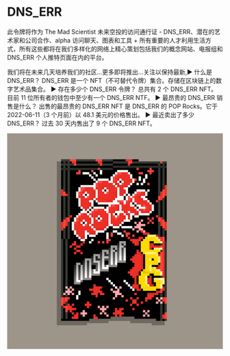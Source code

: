 # DNS_ERR

此令牌将作为 The Mad Scientist 未来空投的访问通行证 - DNS_ERR、潜在的艺术家和公司合作、alpha 访问聊天、图表和工具 + 所有重要的人才利用生活方式，所有这些都将在我们多样化的网络上精心策划包括我们的概念网站、电报组和 DNS_ERR 个人推特页面在内的平台。

我们将在未来几天培养我们的社区...更多即将推出...关注以保持最新,▶ 什么是 DNS_ERR？
DNS_ERR 是一个 NFT（不可替代令牌）集合。存储在区块链上的数字艺术品集合。
▶ 存在多少个 DNS_ERR 令牌？
总共有 2 个 DNS_ERR NFT。目前 11 位所有者的钱包中至少有一个 DNS_ERR NTF。
▶ 最昂贵的 DNS_ERR 销售是什么？
出售的最昂贵的 DNS_ERR NFT 是 DNS_ERR 的 POP Rocks。它于 2022-06-11（3 个月前）以 48.1 美元的价格售出。
▶ 最近卖出了多少 DNS_ERR？
过去 30 天内售出了 9 个 DNS_ERR NFT。

![NFT](unnamed.png)
